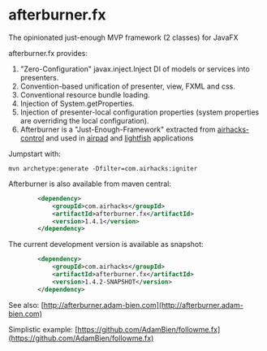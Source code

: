 afterburner.fx
==============

The opinionated just-enough MVP framework (2 classes) for JavaFX

afterburner.fx provides:

1. "Zero-Configuration" javax.inject.Inject DI of models or services into presenters.
2. Convention-based unification of presenter, view, FXML and css.
3. Conventional resource bundle loading.
4. Injection of System.getProperties.
6. Injection of presenter-local configuration properties (system properties are overriding the local configuration).
7. Afterburner is a "Just-Enough-Framework" extracted from [airhacks-control](https://github.com/AdamBien/airhacks-control) and used in [airpad](https://github.com/AdamBien/airpad) and [lightfish](https://github.com/AdamBien/lightfish) applications

Jumpstart with:

```shell
mvn archetype:generate -Dfilter=com.airhacks:igniter
```



Afterburner is also available from maven central:
```xml
        <dependency>
            <groupId>com.airhacks</groupId>
            <artifactId>afterburner.fx</artifactId>
            <version>1.4.1</version>
        </dependency>
```
The current development version is available as snapshot:

```xml
        <dependency>
            <groupId>com.airhacks</groupId>
            <artifactId>afterburner.fx</artifactId>
            <version>1.4.2-SNAPSHOT</version>
        </dependency>
```

See also: [http://afterburner.adam-bien.com](http://afterburner.adam-bien.com)

Simplistic example:  [https://github.com/AdamBien/followme.fx](https://github.com/AdamBien/followme.fx)
